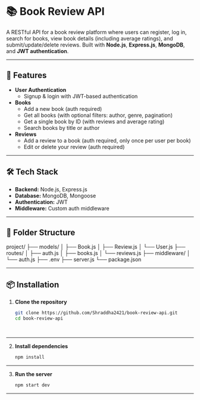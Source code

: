 # 📚 Book Review API

A RESTful API for a book review platform where users can register, log in, search for books, view book details (including average ratings), and submit/update/delete reviews. Built with **Node.js**, **Express.js**, **MongoDB**, and **JWT authentication**.

---

## 🔧 Features

- **User Authentication**
  - Signup & login with JWT-based authentication
- **Books**
  - Add a new book (auth required)
  - Get all books (with optional filters: author, genre, pagination)
  - Get a single book by ID (with reviews and average rating)
  - Search books by title or author
- **Reviews**
  - Add a review to a book (auth required, only once per user per book)
  - Edit or delete your review (auth required)

---

## 🛠️ Tech Stack

- **Backend:** Node.js, Express.js
- **Database:** MongoDB, Mongoose
- **Authentication:** JWT
- **Middleware:** Custom auth middleware

---

## 📁 Folder Structure

project/
├── models/
│ ├── Book.js
│ ├── Review.js
│ └── User.js
├── routes/
│ ├── auth.js
│ ├── books.js
│ └── reviews.js
├── middleware/
│ └── auth.js
├── .env
├── server.js
└── package.json


---

## 📦 Installation

1. **Clone the repository**
   ```bash
   git clone https://github.com/Shraddha2421/book-review-api.git
   cd book-review-api
   
  
----
2. **Install dependencies**
   ```bash
   npm install

----
3. **Run the server**
   ```bash
   npm start dev

---



